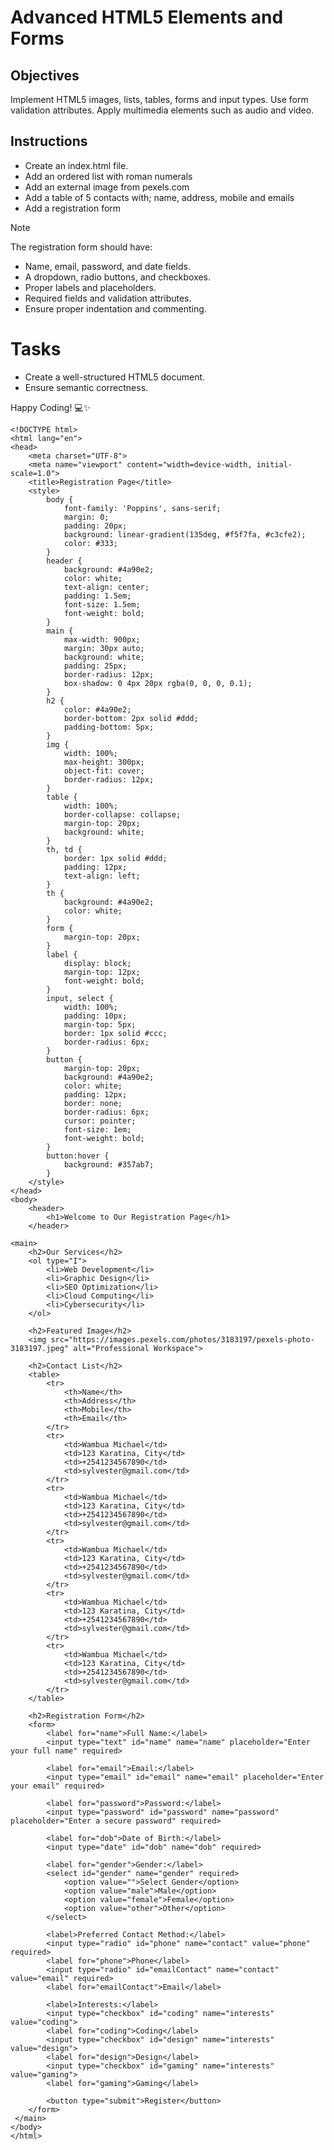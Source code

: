 # Advanced HTML5 Elements and Forms

## Objectives
Implement HTML5 images, lists, tables, forms and input types.
Use form validation attributes.
Apply multimedia elements such as audio and video.

## Instructions

- Create an index.html file.
- Add an ordered list with roman numerals
- Add an external image from pexels.com
- Add a table of 5 contacts with; name, address, mobile and emails
- Add a registration form

>[!NOTE]
>  The registration form should have:
>- Name, email, password, and date fields.
>- A dropdown, radio buttons, and checkboxes.
>- Proper labels and placeholders.
>- Required fields and validation attributes.
>- Ensure proper indentation and commenting.
 
# Tasks
- Create a well-structured HTML5 document.
- Ensure semantic correctness.

Happy Coding! 💻✨

    <!DOCTYPE html>
    <html lang="en">
    <head>
        <meta charset="UTF-8">
        <meta name="viewport" content="width=device-width, initial-scale=1.0">
        <title>Registration Page</title>
        <style>
            body {
                font-family: 'Poppins', sans-serif;
                margin: 0;
                padding: 20px;
                background: linear-gradient(135deg, #f5f7fa, #c3cfe2);
                color: #333;
            }
            header {
                background: #4a90e2;
                color: white;
                text-align: center;
                padding: 1.5em;
                font-size: 1.5em;
                font-weight: bold;
            }
            main {
                max-width: 900px;
                margin: 30px auto;
                background: white;
                padding: 25px;
                border-radius: 12px;
                box-shadow: 0 4px 20px rgba(0, 0, 0, 0.1);
            }
            h2 {
                color: #4a90e2;
                border-bottom: 2px solid #ddd;
                padding-bottom: 5px;
            }
            img {
                width: 100%;
                max-height: 300px;
                object-fit: cover;
                border-radius: 12px;
            }
            table {
                width: 100%;
                border-collapse: collapse;
                margin-top: 20px;
                background: white;
            }
            th, td {
                border: 1px solid #ddd;
                padding: 12px;
                text-align: left;
            }
            th {
                background: #4a90e2;
                color: white;
            }
            form {
                margin-top: 20px;
            }
            label {
                display: block;
                margin-top: 12px;
                font-weight: bold;
            }
            input, select {
                width: 100%;
                padding: 10px;
                margin-top: 5px;
                border: 1px solid #ccc;
                border-radius: 6px;
            }
            button {
                margin-top: 20px;
                background: #4a90e2;
                color: white;
                padding: 12px;
                border: none;
                border-radius: 6px;
                cursor: pointer;
                font-size: 1em;
                font-weight: bold;
            }
            button:hover {
                background: #357ab7;
            }
        </style>
    </head>
    <body>
        <header>
            <h1>Welcome to Our Registration Page</h1>
        </header>
        
    <main>
        <h2>Our Services</h2>
        <ol type="I">
            <li>Web Development</li>
            <li>Graphic Design</li>
            <li>SEO Optimization</li>
            <li>Cloud Computing</li>
            <li>Cybersecurity</li>
        </ol>
        
        <h2>Featured Image</h2>
        <img src="https://images.pexels.com/photos/3183197/pexels-photo-3183197.jpeg" alt="Professional Workspace">
        
        <h2>Contact List</h2>
        <table>
            <tr>
                <th>Name</th>
                <th>Address</th>
                <th>Mobile</th>
                <th>Email</th>
            </tr>
            <tr>
                <td>Wambua Michael</td>
                <td>123 Karatina, City</td>
                <td>+2541234567890</td>
                <td>sylvester@gmail.com</td>
            </tr>
            <tr>
                <td>Wambua Michael</td>
                <td>123 Karatina, City</td>
                <td>+2541234567890</td>
                <td>sylvester@gmail.com</td>
            </tr>
            <tr>
                <td>Wambua Michael</td>
                <td>123 Karatina, City</td>
                <td>+2541234567890</td>
                <td>sylvester@gmail.com</td>
            </tr>
            <tr>
                <td>Wambua Michael</td>
                <td>123 Karatina, City</td>
                <td>+2541234567890</td>
                <td>sylvester@gmail.com</td>
            </tr>
            <tr>
                <td>Wambua Michael</td>
                <td>123 Karatina, City</td>
                <td>+2541234567890</td>
                <td>sylvester@gmail.com</td>
            </tr>
        </table>
        
        <h2>Registration Form</h2>
        <form>
            <label for="name">Full Name:</label>
            <input type="text" id="name" name="name" placeholder="Enter your full name" required>
            
            <label for="email">Email:</label>
            <input type="email" id="email" name="email" placeholder="Enter your email" required>
            
            <label for="password">Password:</label>
            <input type="password" id="password" name="password" placeholder="Enter a secure password" required>
            
            <label for="dob">Date of Birth:</label>
            <input type="date" id="dob" name="dob" required>
            
            <label for="gender">Gender:</label>
            <select id="gender" name="gender" required>
                <option value="">Select Gender</option>
                <option value="male">Male</option>
                <option value="female">Female</option>
                <option value="other">Other</option>
            </select>
            
            <label>Preferred Contact Method:</label>
            <input type="radio" id="phone" name="contact" value="phone" required>
            <label for="phone">Phone</label>
            <input type="radio" id="emailContact" name="contact" value="email" required>
            <label for="emailContact">Email</label>
            
            <label>Interests:</label>
            <input type="checkbox" id="coding" name="interests" value="coding">
            <label for="coding">Coding</label>
            <input type="checkbox" id="design" name="interests" value="design">
            <label for="design">Design</label>
            <input type="checkbox" id="gaming" name="interests" value="gaming">
            <label for="gaming">Gaming</label>
            
            <button type="submit">Register</button>
        </form>
     </main>
    </body>
    </html>

